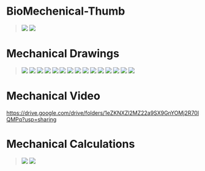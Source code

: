 # BioMechenical-Thumb

> ![](BioMechanical_Thumb_Relaxed.png)
> ![](BioMechanical_Thumb.png)

# Mechanical Drawings
> ![](Mechanical-Drawings/Drawings_Page_01.jpg)
> ![](Mechanical-Drawings/Drawings_Page_02.jpg)
> ![](Mechanical-Drawings/Drawings_Page_03.jpg)
> ![](Mechanical-Drawings/Drawings_Page_04.jpg)
> ![](Mechanical-Drawings/Drawings_Page_05.jpg)
> ![](Mechanical-Drawings/Drawings_Page_06.jpg)
> ![](Mechanical-Drawings/Drawings_Page_07.jpg)
> ![](Mechanical-Drawings/Drawings_Page_08.jpg)
> ![](Mechanical-Drawings/Drawings_Page_09.jpg)
> ![](Mechanical-Drawings/Drawings_Page_10.jpg)
> ![](Mechanical-Drawings/Drawings_Page_11.jpg)
> ![](Mechanical-Drawings/Drawings_Page_12.jpg)
> ![](Mechanical-Drawings/Drawings_Page_13.jpg)
> ![](Mechanical-Drawings/Drawings_Page_14.jpg)
> ![](Mechanical-Drawings/Drawings_Page_15.jpg)

# Mechanical Video
https://drive.google.com/drive/folders/1eZKNXZl2MZ22a9SX9GnYOMj2R70lQMPq?usp=sharing

# Mechanical Calculations

> ![](Mechanical-Calculations/Trimmer_POT_vs_Encoder.jpg)
> ![](Mechanical-Calculations/Mechanical_Calculations.jpg)
